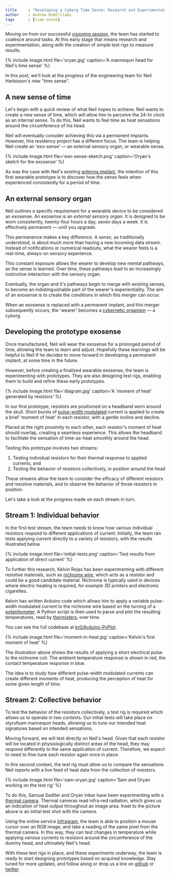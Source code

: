 ```yaml
---
title     : "Developing a Cyborg Time Sense: Research and Experimentation"
author    : Andrew McWilliams
tags      : [time-sense]
---
```

Moving on from our successful [visioning session](/blog/visioning-session-with-the-cyborgs/), the team has started to coalesce around tasks. At this early stage that means research and experimentation, along with the creation of simple test rigs to measure results.

{% include image.html file='oryan.jpg'
   caption='A mannequin head for Neil\'s time sense' %}

In this post, we'll look at the progress of the engineering team for Neil Harbisson's new "time sense".

<!--excerpt-ends-->

## A new sense of time

Let's begin with a quick review of what Neil hopes to achieve. Neil wants to create a new sense of time, which will allow him to perceive the 24-hr clock as an internal sense. To do this, Neil wants to feel time as heat sensations around the circumference of his head.

Neil will eventually consider achieving this via a permanent implants. However, this residency project has a different focus. The team is helping Neil create an 'exo-sense' &mdash; an external sensory organ, or wearable sense.

{% include image.html file='exo-sense-sketch.png'
   caption='Oryan\'s sketch for the exosense' %}

As was the case with Neil's existing [antenna implant](/blog/introducing-cyborg-foundation/), the intention of this first wearable prototype is to discover how the sense feels when experienced consistently for a period of time.

## An external sensory organ

Neil outlines a specific requirement for a wearable device to be considered an exosense. An exosense is an *external sensory organ*. It is designed to be worn consistently, twenty-four hours a day, seven days a week. It is effectively permanent &mdash; until you upgrade.

This permanence makes a key difference. A *sense*, as traditionally understood, is about much more than having a new incoming data stream. Instead of notifications or numerical readouts, what the wearer feels is a real-time, always-on sensory experience.

This constant exposure allows the wearer to develop new mental pathways, as the sense is learned. Over time, these pathways lead to an increasingly instinctive interaction with the sensory organ.

Eventually, the organ and it's pathways begin to merge with existing senses, to become an indistinguishable part of the wearer's experientiality. The aim of an exosense is to create the conditions in which this merger can occur.

When an exosense is replaced with a permanent implant, and this merger subsequently occurs, the 'wearer' becomes a [cybernetic organism](https://en.wikipedia.org/wiki/Cyborg) &mdash; a cyborg.

## Developing the prototype exosense

Once manufactured, Neil will wear the exosense for a prolonged period of time, allowing the team to learn and adjust. Hopefully these learnings will be helpful to Neil if he decides to move forward in developing a permanent implant, at some time in the future.

However, before creating a finalized wearable exosense, the team is experimenting with prototypes. They are also designing test rigs, enabling them to build and refine these early prototypes.

{% include image.html file='diagram.jpg'
   caption='A \'moment of heat\' generated by resistors' %}

In our first prototype, resistors are positioned on a headband worn around the skull. Short bursts of [pulse-width modulated](https://en.wikipedia.org/wiki/Pulse-width_modulation) current is applied to create a brief 'moment of heat' in each resistor, with a gentle incline and decline.

Placed at the right proximity to each other, each resistor's moment of heat should overlap, creating a seamless experience. This allows the headband to facilitate the sensation of time-as-heat smoothly around the head. 

Testing this prototype involves two streams:

1. Testing individual resistors for their thermal response to applied currents, and
2. Testing the behavior of resistors collectively, in position around the head

These streams allow the team to consider the efficacy of different resistors and resistive materials, and to observe the behavior of those resistors in position.

Let's take a look at the progress made on each stream in turn.

## Stream 1: Individual behavior

In the first test stream, the team needs to know how various individual resistors respond to different applications of current. Initially, the team ran tests applying current directly to a variety of resistors, with the results illustrated below.

{% include image.html file='initial-tests.png'
   caption='Test results from application of direct current' %}

To further this research, Kelvin Rojas has been experimenting with different resistive materials, such as [nichrome wire](https://en.wikipedia.org/wiki/Nichrome), which acts as a resistor and could be a good candidate material. Nichrome is typically used in devices where electric heating is required, for example 3D printers and electronic cigarettes.

Kelvin has written Arduino code which allows him to apply a variable pulse-width modulated current to the nichrome wire based on the turning of a [potentiometer](https://www.arduino.cc/en/tutorial/potentiometer). A Python script is then used to parse and plot the resulting temperatures, read by [thermisters](https://en.wikipedia.org/wiki/Thermistor), over time.

You can see the full codebase at [kr0/Arduino-PyPlot](https://github.com/kr0/Arduino-PyPlot).

{% include image.html file='moment-in-heat.jpg'
   caption='Kelvin\'s first moment of heat' %}

The illustration above shows the results of applying a short electrical pulse to the nichrome coil. The ambient temperature response is shown in red, the contact temperature response in blue.

The idea is to study how different pulse-width modulated currents can create different moments of heat, producing the perception of heat for some given length of time.

## Stream 2: Collective behavior

To test the behavior of the resistors collectively, a test rig is required which allows us to operate in two contexts. Our initial tests will take place on styrofoam mannequin heads, allowing us to tune our intended heat signatures based on intended sensations.

Moving forward, we will test directly on Neil's head. Given that each resistor will be located in physiologically distinct areas of the head, they may respond differently to the same application of current. Therefore, we expect to need to fine-tune each resistor again once in place.

In this second context, the test rig must allow us to compare the sensations Neil reports with a live feed of heat data from the collection of resistors.

{% include image.html file='sam-oryan.jpg'
   caption='Sam and Oryan working on the test rig' %}

To do this, Samual Sadtler and Oryan Inbar have been experimenting with a [thermal camera](https://en.wikipedia.org/wiki/Thermographic_camera). Thermal cameras read infra-red radiation, which gives us an indication of heat output throughout an image area. Inset to the picture above is an initial test shot with the camera.

Using the online service [Infragram](http://infragram.org/), the team is able to position a mouse cursor over an RGB image, and take a reading of the same pixel from the thermal camera. In this way, they can test changes in temperature while applying various currents to resistors around the circumference of the dummy head, and ultimately Neil's head.

With these test rigs in place, and these experiments underway, the team is ready to start designing prototypes based on acquired knowledge. Stay tuned for more updates, and follow along or drop us a line on [github](https://github.com/thoughtworksresidency) or [twitter](https://twitter.com/tw_arts).